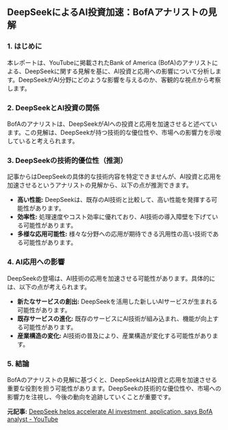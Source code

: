 ## DeepSeekによるAI投資加速：BofAアナリストの見解

### 1. はじめに

本レポートは、YouTubeに掲載されたBank of America (BofA)のアナリストによる、DeepSeekに関する見解を基に、AI投資と応用への影響について分析します。DeepSeekがAI分野にどのような影響を与えるのか、客観的な視点から考察します。

### 2. DeepSeekとAI投資の関係

BofAのアナリストは、DeepSeekがAIへの投資と応用を加速させると述べています。この見解は、DeepSeekが持つ技術的な優位性や、市場への影響力を示唆していると考えられます。

### 3. DeepSeekの技術的優位性（推測）

記事からはDeepSeekの具体的な技術内容を特定できませんが、AI投資と応用を加速させるというアナリストの見解から、以下の点が推測できます。

* **高い性能:** DeepSeekは、既存のAI技術と比較して、高い性能を発揮する可能性があります。
* **効率性:** 処理速度やコスト効率に優れており、AI技術の導入障壁を下げている可能性があります。
* **多様な応用可能性:** 様々な分野への応用が期待できる汎用性の高い技術である可能性があります。

### 4. AI応用への影響

DeepSeekの登場は、AI技術の応用を加速させる可能性があります。具体的には、以下の点が考えられます。

* **新たなサービスの創出:** DeepSeekを活用した新しいAIサービスが生まれる可能性があります。
* **既存サービスの進化:** 既存のサービスにAI技術が組み込まれ、機能が向上する可能性があります。
* **産業構造の変化:** AI技術の普及により、産業構造が変化する可能性があります。

### 5. 結論

BofAのアナリストの見解に基づくと、DeepSeekはAI投資と応用を加速させる重要な役割を担う可能性があります。DeepSeekの技術的な優位性や、市場への影響力を注視し、今後の動向を追跡していくことが重要です。


**元記事:** [DeepSeek helps accelerate AI investment, application, says BofA analyst - YouTube](https://www.youtube.com/watch?v=3QbfJD5b3qo)